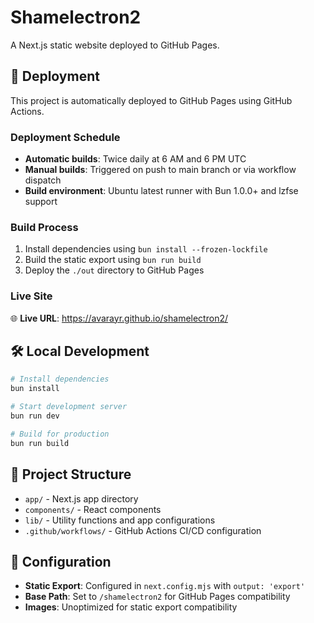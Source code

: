 # Shamelectron2

A Next.js static website deployed to GitHub Pages.

## 🚀 Deployment

This project is automatically deployed to GitHub Pages using GitHub Actions.

### Deployment Schedule
- **Automatic builds**: Twice daily at 6 AM and 6 PM UTC
- **Manual builds**: Triggered on push to main branch or via workflow dispatch
- **Build environment**: Ubuntu latest runner with Bun 1.0.0+ and lzfse support

### Build Process
1. Install dependencies using `bun install --frozen-lockfile`
2. Build the static export using `bun run build`
3. Deploy the `./out` directory to GitHub Pages

### Live Site
🌐 **Live URL**: https://avarayr.github.io/shamelectron2/

## 🛠️ Local Development

```bash
# Install dependencies
bun install

# Start development server
bun run dev

# Build for production
bun run build
```

## 📁 Project Structure

- `app/` - Next.js app directory
- `components/` - React components
- `lib/` - Utility functions and app configurations
- `.github/workflows/` - GitHub Actions CI/CD configuration

## 🔧 Configuration

- **Static Export**: Configured in `next.config.mjs` with `output: 'export'`
- **Base Path**: Set to `/shamelectron2` for GitHub Pages compatibility
- **Images**: Unoptimized for static export compatibility
